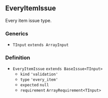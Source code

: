 EveryItemIssue
--------------

Every item issue type.

### Generics

*   `TInput` `extends ArrayInput`

### Definition

*   `EveryItemIssue` `extends BaseIssue<TInput>`
    *   `kind` `'validation'`
    *   `type` `'every_item'`
    *   `expected` `null`
    *   `requirement` `ArrayRequirement<TInput>`
